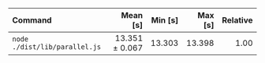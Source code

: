 | Command | Mean [s] | Min [s] | Max [s] | Relative |
|:---|---:|---:|---:|---:|
| `node ./dist/lib/parallel.js` | 13.351 ± 0.067 | 13.303 | 13.398 | 1.00 |
